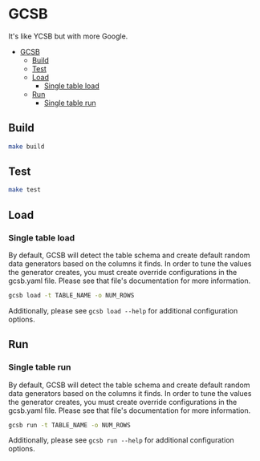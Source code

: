 # GCSB

It's like YCSB but with more Google.

- [GCSB](#gcsb)
  - [Build](#build)
  - [Test](#test)
  - [Load](#load)
    - [Single table load](#single-table-load)
  - [Run](#run)
    - [Single table run](#single-table-run)
  
## Build

```sh
make build
```

## Test

```sh
make test
```

## Load

### Single table load

By default, GCSB will detect the table schema and create default random data generators based on the columns it finds. In order to tune the values the generator creates, you must create override configurations in the gcsb.yaml file. Please see that file's documentation for more information.

```sh
gcsb load -t TABLE_NAME -o NUM_ROWS
```

Additionally, please see `gcsb load --help` for additional configuration options.

## Run

### Single table run

By default, GCSB will detect the table schema and create default random data generators based on the columns it finds. In order to tune the values the generator creates, you must create override configurations in the gcsb.yaml file. Please see that file's documentation for more information.

```sh
gcsb run -t TABLE_NAME -o NUM_ROWS
```

Additionally, please see `gcsb run --help` for additional configuration options.
